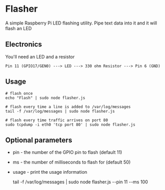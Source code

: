 # Flasher

A simple Raspberry Pi LED flashing utility. Pipe text data into it and it will flash an LED

## Electronics


You'll need an LED and a resistor

    Pin 11 (GPIO17/GEN0) ---> LED ---> 330 ohm Resistor ---> Pin 6 (GND)

## Usage

    # flash once
    echo "Flash" | sudo node flasher.js
    
    # flash every time a line is added to /var/log/messages
    tail -f /var/log/messages | sudo node flasher.js
        
    # flash every time traffic arrives on port 80
    sudo tcpdump -i eth0 'tcp port 80' | sudo node flasher.js 

## Optional parameters

* pin - the number of the GPIO pin to flash (default 11)
* ms - the number of milliseconds to flash for (default 50)
* usage - print the usage information

    tail -f /var/log/messages | sudo node flasher.js --pin 11 --ms 100


  
